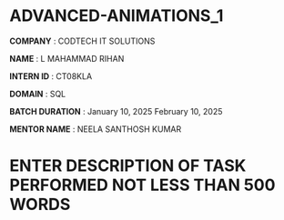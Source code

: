 # ADVANCED-ANIMATIONS_1

**COMPANY** : CODTECH IT SOLUTIONS

**NAME** : L MAHAMMAD RIHAN

**INTERN ID** : CT08KLA

**DOMAIN** : SQL

**BATCH DURATION** : January 10, 2025 February 10, 2025

**MENTOR NAME** : NEELA SANTHOSH KUMAR

# ENTER DESCRIPTION OF TASK PERFORMED NOT LESS THAN 500 WORDS

